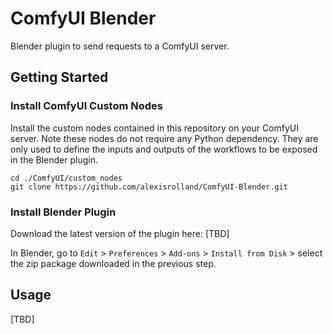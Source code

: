 # ComfyUI Blender

Blender plugin to send requests to a ComfyUI server.

## Getting Started

### Install ComfyUI Custom Nodes

Install the custom nodes contained in this repository on your ComfyUI server. Note these nodes do not require any Python dependency. They are only used to define the inputs and outputs of the workflows to be exposed in the Blender plugin.

```shell
cd ./ComfyUI/custom_nodes
git clone https://github.com/alexisrolland/ComfyUI-Blender.git
```

### Install Blender Plugin

Download the latest version of the plugin here: [TBD]

In Blender, go to `Edit` > `Preferences` > `Add-ons` > `Install from Disk` > select the zip package downloaded in the previous step.

## Usage

[TBD]
